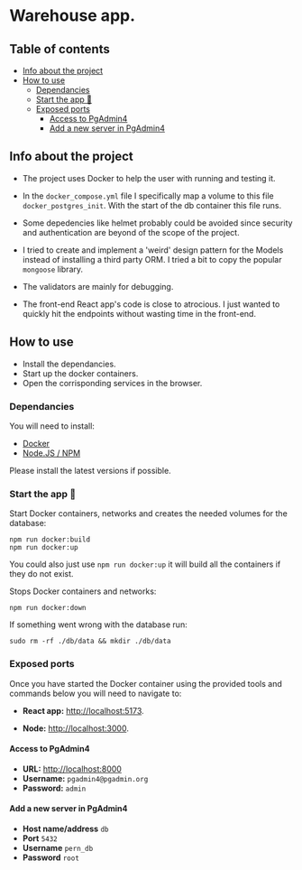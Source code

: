 # Warehouse app.
## Table of contents
* [Info about the project](#info-about-the-project)
* [How to use](#how-to-use)
    + [Dependancies](#dependancies)
    + [Start the app 🚀](#start-the-app-🚀)
    + [Exposed ports](#exposed-ports)
        - [Access to PgAdmin4](#access-to-pgadmin4)
        - [Add a new server in PgAdmin4](#add-a-new-server-in-pgadmin4)

## Info about the project

- The project uses Docker to help the user with running and testing it.

- In the `docker_compose.yml` file I specifically map a
volume to this file `docker_postgres_init`. With the start of the 
db container this file runs. 

- Some depedencies like helmet probably could be avoided since security 
and authentication are beyond of the scope of the project.

- I tried to create and implement a 'weird' design pattern for the Models
instead of installing a third party ORM. I tried a bit to copy the popular `mongoose` library.

- The validators are mainly for debugging.

- The front-end React app's code is close to atrocious. I just wanted to quickly
hit the endpoints without wasting time in the front-end.

## How to use
- Install the dependancies.
- Start up the docker containers.
- Open the corrisponding services in the browser.
### Dependancies

You will need to install:

- [Docker](https://docs.docker.com/get-docker/)
- [Node.JS / NPM](https://nodejs.org/en/download/)

Please install the latest versions if possible.

### Start the app 🚀

Start Docker containers, networks and creates the needed volumes for the database:

```
npm run docker:build
npm run docker:up
```
You could also just use ```npm run docker:up``` it will build all the containers if they do not exist.

Stops Docker containers and networks:

```
npm run docker:down
```

If something went wrong with the database run:

```
sudo rm -rf ./db/data && mkdir ./db/data
```

### Exposed ports 

Once you have started the Docker container using the provided tools and commands below you will need to navigate to:

- **React app:**
[http://localhost:5173](http://localhost:5173).

- **Node:**
[http://localhost:3000](http://localhost:3000).


#### Access to PgAdmin4

- **URL:** [http://localhost:8000](http://localhost:8000)
- **Username:** `pgadmin4@pgadmin.org`
- **Password:** `admin`

#### Add a new server in PgAdmin4

- **Host name/address** `db`
- **Port** `5432`
- **Username** `pern_db`
- **Password** `root`


